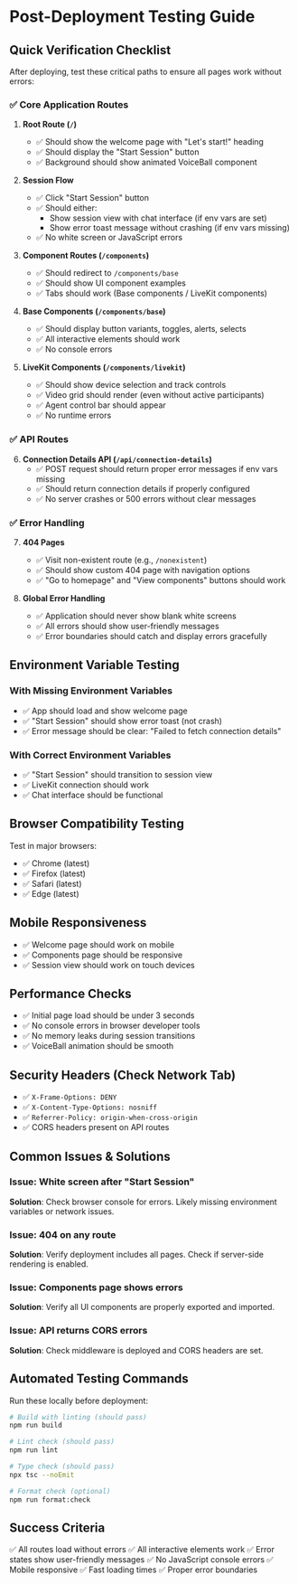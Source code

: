 # Post-Deployment Testing Guide

## Quick Verification Checklist

After deploying, test these critical paths to ensure all pages work without errors:

### ✅ Core Application Routes

1. **Root Route (`/`)**
   - ✅ Should show the welcome page with "Let's start!" heading
   - ✅ Should display the "Start Session" button
   - ✅ Background should show animated VoiceBall component

2. **Session Flow**
   - ✅ Click "Start Session" button
   - ✅ Should either:
     - Show session view with chat interface (if env vars are set)
     - Show error toast message without crashing (if env vars missing)
   - ✅ No white screen or JavaScript errors

3. **Component Routes (`/components`)**
   - ✅ Should redirect to `/components/base`
   - ✅ Should show UI component examples
   - ✅ Tabs should work (Base components / LiveKit components)

4. **Base Components (`/components/base`)**
   - ✅ Should display button variants, toggles, alerts, selects
   - ✅ All interactive elements should work
   - ✅ No console errors

5. **LiveKit Components (`/components/livekit`)**
   - ✅ Should show device selection and track controls
   - ✅ Video grid should render (even without active participants)
   - ✅ Agent control bar should appear
   - ✅ No runtime errors

### ✅ API Routes

6. **Connection Details API (`/api/connection-details`)**
   - ✅ POST request should return proper error messages if env vars missing
   - ✅ Should return connection details if properly configured
   - ✅ No server crashes or 500 errors without clear messages

### ✅ Error Handling

7. **404 Pages**
   - ✅ Visit non-existent route (e.g., `/nonexistent`)
   - ✅ Should show custom 404 page with navigation options
   - ✅ "Go to homepage" and "View components" buttons should work

8. **Global Error Handling**
   - ✅ Application should never show blank white screens
   - ✅ All errors should show user-friendly messages
   - ✅ Error boundaries should catch and display errors gracefully

## Environment Variable Testing

### With Missing Environment Variables

- ✅ App should load and show welcome page
- ✅ "Start Session" should show error toast (not crash)
- ✅ Error message should be clear: "Failed to fetch connection details"

### With Correct Environment Variables

- ✅ "Start Session" should transition to session view
- ✅ LiveKit connection should work
- ✅ Chat interface should be functional

## Browser Compatibility Testing

Test in major browsers:

- ✅ Chrome (latest)
- ✅ Firefox (latest)
- ✅ Safari (latest)
- ✅ Edge (latest)

## Mobile Responsiveness

- ✅ Welcome page should work on mobile
- ✅ Components page should be responsive
- ✅ Session view should work on touch devices

## Performance Checks

- ✅ Initial page load should be under 3 seconds
- ✅ No console errors in browser developer tools
- ✅ No memory leaks during session transitions
- ✅ VoiceBall animation should be smooth

## Security Headers (Check Network Tab)

- ✅ `X-Frame-Options: DENY`
- ✅ `X-Content-Type-Options: nosniff`
- ✅ `Referrer-Policy: origin-when-cross-origin`
- ✅ CORS headers present on API routes

## Common Issues & Solutions

### Issue: White screen after "Start Session"

**Solution**: Check browser console for errors. Likely missing environment variables or network issues.

### Issue: 404 on any route

**Solution**: Verify deployment includes all pages. Check if server-side rendering is enabled.

### Issue: Components page shows errors

**Solution**: Verify all UI components are properly exported and imported.

### Issue: API returns CORS errors

**Solution**: Check middleware is deployed and CORS headers are set.

## Automated Testing Commands

Run these locally before deployment:

```bash
# Build with linting (should pass)
npm run build

# Lint check (should pass)
npm run lint

# Type check (should pass)
npx tsc --noEmit

# Format check (optional)
npm run format:check
```

## Success Criteria

✅ All routes load without errors
✅ All interactive elements work
✅ Error states show user-friendly messages
✅ No JavaScript console errors
✅ Mobile responsive
✅ Fast loading times
✅ Proper error boundaries
